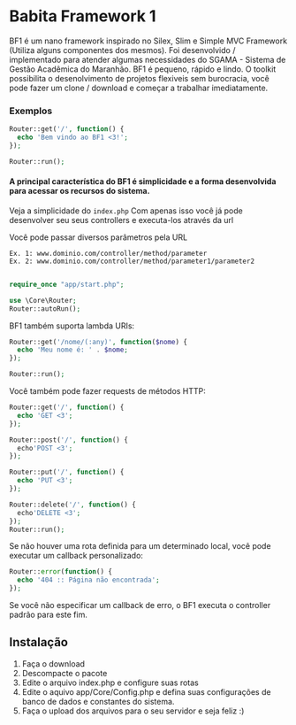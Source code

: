 # Babita Framework 1

BF1 é um nano framework inspirado no Silex, Slim e Simple MVC Framework (Utiliza alguns componentes dos mesmos). Foi desenvolvido / implementado para atender algumas necessidades do SGAMA - Sistema de Gestão Acadêmica do Maranhão. BF1 é pequeno, rápido e lindo. O toolkit possibilita o desenolvimento de projetos flexiveis sem burocracia, você pode fazer um clone / download e começar a trabalhar imediatamente.

### Exemplos

```PHP
Router::get('/', function() {
  echo 'Bem vindo ao BF1 <3!';
});

Router::run();
```

#### A principal característica do BF1 é simplicidade e a forma desenvolvida para acessar os recursos do sistema.

Veja a simplicidade do `index.php`
Com apenas isso você já pode desenvolver seu seus controllers e executa-los através da url

Você pode passar diversos parâmetros pela URL
````
Ex. 1: www.dominio.com/controller/method/parameter
Ex. 2: www.dominio.com/controller/method/parameter1/parameter2
````

```PHP

require_once "app/start.php";

use \Core\Router;
Router::autoRun();
```

BF1 também suporta lambda URIs:

```PHP
Router::get('/nome/(:any)', function($nome) {
  echo 'Meu nome é: ' . $nome;
});

Router::run();
```

Você também pode fazer requests de métodos HTTP:

```PHP
Router::get('/', function() {
  echo 'GET <3';
});

Router::post('/', function() {
  echo'POST <3';
});

Router::put('/', function() {
  echo 'PUT <3';
});

Router::delete('/', function() {
  echo'DELETE <3';
});
Router::run();
```

Se não houver uma rota definida para um determinado local, você pode executar um callback personalizado:

```PHP
Router::error(function() {
  echo '404 :: Página não encontrada';
});
```

Se você não especificar um callback de erro, o BF1 executa o controller padrão para este fim.

## Instalação

1. Faça o download
2. Descompacte o pacote
4. Edite o arquivo index.php e configure suas rotas
5. Edite o aquivo app/Core/Config.php e defina suas configurações de banco de dados e constantes do sistema.
6. Faça o upload dos arquivos para o seu servidor e seja feliz :)
